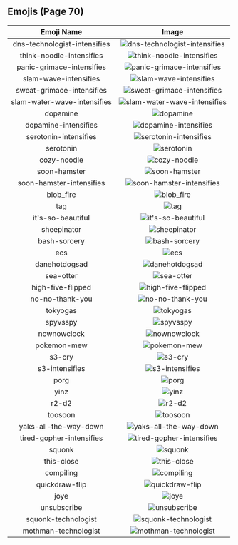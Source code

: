 
  ## Emojis (Page 70)
  |Emoji Name|Image|
  | :-: | :-: |
  |dns-technologist-intensifies| ![dns-technologist-intensifies](/output/dns-technologist-intensifies.gif)|
  |think-noodle-intensifies| ![think-noodle-intensifies](/output/think-noodle-intensifies.gif)|
  |panic-grimace-intensifies| ![panic-grimace-intensifies](/output/panic-grimace-intensifies.gif)|
  |slam-wave-intensifies| ![slam-wave-intensifies](/output/slam-wave-intensifies.gif)|
  |sweat-grimace-intensifies| ![sweat-grimace-intensifies](/output/sweat-grimace-intensifies.gif)|
  |slam-water-wave-intensifies| ![slam-water-wave-intensifies](/output/slam-water-wave-intensifies.gif)|
  |dopamine| ![dopamine](/output/dopamine.png)|
  |dopamine-intensifies| ![dopamine-intensifies](/output/dopamine-intensifies.gif)|
  |serotonin-intensifies| ![serotonin-intensifies](/output/serotonin-intensifies.gif)|
  |serotonin| ![serotonin](/output/serotonin.png)|
  |cozy-noodle| ![cozy-noodle](/output/cozy-noodle.png)|
  |soon-hamster| ![soon-hamster](/output/soon-hamster.png)|
  |soon-hamster-intensifies| ![soon-hamster-intensifies](/output/soon-hamster-intensifies.gif)|
  |blob_fire| ![blob_fire](/output/blob_fire.gif)|
  |tag| ![tag](/output/tag)|
  |it's-so-beautiful| ![it's-so-beautiful](/output/it's-so-beautiful.jpg)|
  |sheepinator| ![sheepinator](/output/sheepinator.png)|
  |bash-sorcery| ![bash-sorcery](/output/bash-sorcery)|
  |ecs| ![ecs](/output/ecs.png)|
  |danehotdogsad| ![danehotdogsad](/output/danehotdogsad.png)|
  |sea-otter| ![sea-otter](/output/sea-otter.png)|
  |high-five-flipped| ![high-five-flipped](/output/high-five-flipped.gif)|
  |no-no-thank-you| ![no-no-thank-you](/output/no-no-thank-you.png)|
  |tokyogas| ![tokyogas](/output/tokyogas.png)|
  |spyvsspy| ![spyvsspy](/output/spyvsspy.png)|
  |nownowclock| ![nownowclock](/output/nownowclock.png)|
  |pokemon-mew| ![pokemon-mew](/output/pokemon-mew.png)|
  |s3-cry| ![s3-cry](/output/s3-cry.gif)|
  |s3-intensifies| ![s3-intensifies](/output/s3-intensifies.gif)|
  |porg| ![porg](/output/porg.png)|
  |yinz| ![yinz](/output/yinz.png)|
  |r2-d2| ![r2-d2](/output/r2-d2.png)|
  |toosoon| ![toosoon](/output/toosoon.gif)|
  |yaks-all-the-way-down| ![yaks-all-the-way-down](/output/yaks-all-the-way-down.gif)|
  |tired-gopher-intensifies| ![tired-gopher-intensifies](/output/tired-gopher-intensifies.gif)|
  |squonk| ![squonk](/output/squonk.png)|
  |this-close| ![this-close](/output/this-close.png)|
  |compiling| ![compiling](/output/compiling.png)|
  |quickdraw-flip| ![quickdraw-flip](/output/quickdraw-flip.png)|
  |joye| ![joye](/output/joye.png)|
  |unsubscribe| ![unsubscribe](/output/unsubscribe.png)|
  |squonk-technologist| ![squonk-technologist](/output/squonk-technologist.png)|
  |mothman-technologist| ![mothman-technologist](/output/mothman-technologist.png)|
  